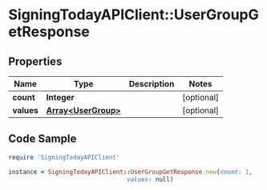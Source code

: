 # SigningTodayAPIClient::UserGroupGetResponse

## Properties

Name | Type | Description | Notes
------------ | ------------- | ------------- | -------------
**count** | **Integer** |  | [optional] 
**values** | [**Array&lt;UserGroup&gt;**](UserGroup.md) |  | [optional] 

## Code Sample

```ruby
require 'SigningTodayAPIClient'

instance = SigningTodayAPIClient::UserGroupGetResponse.new(count: 1,
                                 values: null)
```



